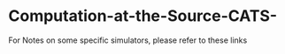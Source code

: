 # Computation-at-the-Source-CATS-

For Notes on some specific simulators, please refer to these links
